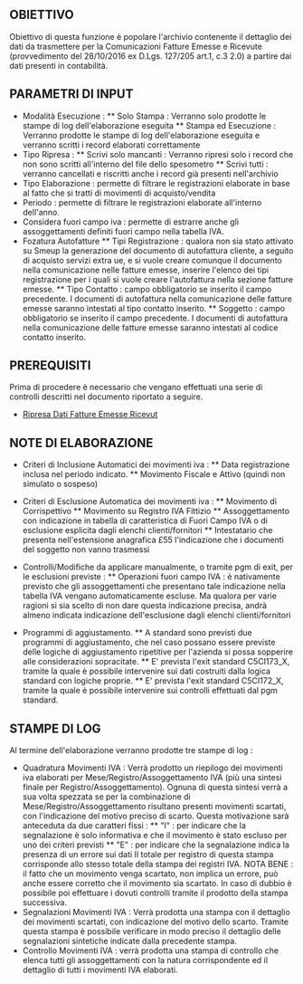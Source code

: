 ## OBIETTIVO
Obiettivo di questa funzione è popolare l'archivio contenente il dettaglio dei dati da trasmettere per la Comunicazioni Fatture Emesse e Ricevute (provvedimento del 28/10/2016 ex D.Lgs. 127/205 art.1, c.3 2.0) a partire dai dati presenti in contabilità.

## PARAMETRI DI INPUT
* Modalità Esecuzione : 
** Solo Stampa  :  Verranno solo prodotte le stampe di log dell'elaborazione eseguita
** Stampa ed Esecuzione  :  Verranno prodotte le stampe di log dell'elaborazione eseguita e verranno scritti i record elaborati correttamente
* Tipo Ripresa  : 
** Scrivi solo mancanti :  Verranno ripresi solo i record che non sono scritti all'interno del file dello spesometro
** Scrivi tutti :  verranno cancellati e riscritti anche i record già presenti nell'archivio
* Tipo Elaborazione  :  permette di filtrare le registrazioni elaborate in base al fatto che si tratti di movimenti di acquisto/vendita
* Periodo  :  permette di filtrare le registrazioni elaborate all'interno dell'anno.
* Considera fuori campo iva :  permette di estrarre anche gli assoggettamenti definiti fuori campo nella tabella IVA.
* Fozatura Autofatture
** Tipi Registrazione :  qualora non sia stato attivato su Smeup la generazione del documento di autofattura cliente, a seguito di acquisto servizi extra ue, e si vuole creare comunque il documento nella comunicazione nelle fatture emesse, inserire l'elenco dei tipi registrazione per i quali si vuole creare l'autofattura nella sezione fatture emesse.
** Tipo Contatto :  campo obbligatorio se inserito il campo precedente. I documenti di autofattura nella comunicazione delle fatture emesse saranno intestati al tipo contatto inserito.
** Soggetto :  campo obbligatorio se inserito il campo precedente. I documenti di autofattura nella comunicazione delle fatture emesse saranno intestati al codice contatto inserito.

## PREREQUISITI
Prima di procedere è necessario che vengano effettuati una serie di controlli descritti nel documento riportato a seguire.

- [Ripresa Dati Fatture Emesse Ricevut](Sorgenti/MB/DOC_OGG/P_C5CI170P)

## NOTE DI ELABORAZIONE
* Criteri di Inclusione Automatici dei movimenti iva : 
** Data registrazione inclusa nel periodo indicato.
** Movimento Fiscale e Attivo (quindi non simulato o sospeso)

* Criteri di Esclusione Automatica dei movimenti iva : 
** Movimento di Corrispettivo
** Movimento su Registro IVA Fittizio
** Assoggettamento con indicazione in tabella di caratteristica di Fuori Campo IVA o di esclusione esplicita dagli elenchi clienti/fornitori
** Intestatario che presenta nell'estensione anagrafica £55 l'indicazione che i documenti del soggetto non vanno trasmessi

* Controlli/Modifiche da applicare manualmente, o tramite pgm di exit, per le esclusioni previste : 
** Operazioni fuori campo IVA :  è nativamente previsto che gli assoggettamenti che presentano tale indicazione nella tabella IVA vengano automaticamente escluse. Ma qualora per varie ragioni si sia scelto di non dare questa indicazione precisa, andrà almeno indicata indicazione dell'esclusione dagli elenchi clienti/fornitori

* Programmi di aggiustamento.
** A standard sono previsti due programmi di aggiustamento, che nel caso possano essere previste delle logiche di aggiustamento ripetitive per l'azienda si possa sopperire alle considerazioni sopracitate.
** E' prevista l'exit standard C5CI173_X, tramite la quale è possibile intervenire sui dati costruiti dalla logica standard con logiche proprie.
** E' prevista l'exit standard C5CI172_X, tramite la quale è possibile intervenire sui controlli effettuati dal pgm standard.

## STAMPE DI LOG
Al termine dell'elaborazione verranno prodotte tre stampe di log : 
* Quadratura Movimenti IVA :  Verrà prodotto un riepilogo dei movimenti iva elaborati per Mese/Registro/Assoggettamento IVA (più una sintesi finale per Registro/Assoggettamento).
Ognuna di questa sintesi verrà a sua volta spezzata se per la combinazione di Mese/Registro/Assoggettamento risultano presenti movimenti scartati, con l'indicazione del motivo preciso di scarto. Questa motivazione sarà anteceduta da due caratteri fissi : 
** "I" :  per indicare che la segnalazione è solo informativa e che il movimento è stato escluso per uno dei criteri previsti
** "E" :  per indicare che la segnalazione indica la presenza di un errore sui dati
Il totale per registro di questa stampa corrisponde allo stesso totale della stampa dei registri IVA. NOTA BENE :  il fatto che un movimento venga scartato, non implica un errore, può anche essere corretto che il movimento sia scartato. In caso di dubbio è possibile poi effettuare i dovuti controlli tramite il prodotto della stampa successiva.
* Segnalazioni Movimenti IVA :  Verrà prodotta una stampa con il dettaglio dei movimenti scartati, con indicazione del motivo dello scarto. Tramite questa stampa è possibile verificare in modo preciso il dettaglio delle segnalazioni sintetiche indicate dalla precedente stampa.
* Controllo Movimenti IVA :  verrà prodotta una stampa di controllo che elenca tutti gli assoggettamenti con la natura corrispondente ed il dettaglio di tutti i movimenti IVA elaborati.
